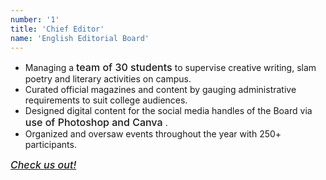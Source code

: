 ```yaml
---
number: '1'
title: 'Chief Editor'
name: 'English Editorial Board'
---
```

<style> 
.bold-primary{
    font-size: 1rem;
    color: var(--primary);
    font-weight: 500;
    margin: 0px;
    display: inline;
}
</style>

- Managing a  <p class="bold-primary"> team of 30 students </p> to supervise creative writing, slam poetry and literary activities on campus.
- Curated official magazines and content by gauging administrative requirements to suit college audiences.
- Designed digital content for the social media handles of the Board via <p class="bold-primary"> use of Photoshop and Canva </p>.
- Organized and oversaw events throughout the year with 250+ participants.

<a href="https://www.instagram.com/the.beansta/">
<h6 class="bold-primary">Check us out!</h6>
</a>